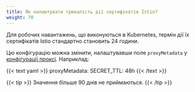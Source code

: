 ```yaml
---
title: Як налаштувати тривалість дії сертифікатів Istio?
weight: 70
---
```


Для робочих навантажень, що виконуються в Kubernetes, термін дії їх сертифікатів Istio стандартно становить 24 години.

Цю конфігурацію можна змінити, налаштувавши поле `proxyMetadata` у [конфігурації проксі](/docs/reference/config/istio.mesh.v1alpha1/#ProxyConfig). Наприклад:

{{< text yaml >}}
proxyMetadata:
  SECRET_TTL: 48h
{{< /text >}}

{{< tip >}}
Значення більше 90 днів не приймаються.
{{< /tip >}}
